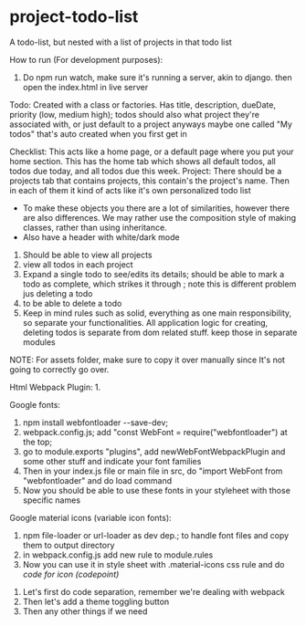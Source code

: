 # project-todo-list

A todo-list, but nested with a list of projects in that todo list

How to run (For development purposes):

1. Do npm run watch, make sure it's running a server, akin to django. then open the index.html in live server

Todo: Created with a class or factories. Has title, description, dueDate, priority (low, medium high); todos should also what project they're associated with, or just default to a project anyways maybe one called "My todos" that's auto created when you first get in

Checklist: This acts like a home page, or a default page where you put your home section. This has the home tab which shows all default todos, all todos due today, and all todos due this week.
Project: There should be a projects tab that contains projects, this contain's the project's name. Then in each of them it kind of acts like it's own personalized todo list

-   To make these objects you there are a lot of similarities, however there are also differences. We may rather use the composition style of making classes, rather than using inheritance.
-   Also have a header with white/dark mode

1. Should be able to view all projects
2. view all todos in each project
3. Expand a single todo to see/edits its details; should be able to mark a todo as complete, which strikes it through ; note this is different problem jus deleting a todo
4. to be able to delete a todo
5. Keep in mind rules such as solid, everything as one main responsibility, so separate your functionalities. All application logic for creating, deleting todos is separate from dom related stuff. keep those in separate modules

NOTE: For assets folder, make sure to copy it over manually since It's not going to correctly go over.

Html Webpack Plugin: 1.

Google fonts:

1. npm install webfontloader --save-dev;
2. webpack.config.js; add "const WebFont = require("webfontloader") at the top;
3. go to module.exports "plugins", add newWebFontWebpackPlugin and some other stuff and indicate your font families
4. Then in your index.js file or main file in src, do "import WebFont from "webfontloader" and do load command
5. Now you should be able to use these fonts in your styleheet with those specific names

Google material icons (variable icon fonts):

1. npm file-loader or url-loader as dev dep.; to handle font files and copy them to output directory
2. in webpack.config.js add new rule to module.rules
3. Now you can use it in style sheet with .material-icons css rule and do
   <i class="material-icons">code for icon (codepoint)</i>

<!-- Improvements Branch -->

1. Let's first do code separation, remember we're dealing with webpack
2. Then let's add a theme toggling button
3. Then any other things if we need
